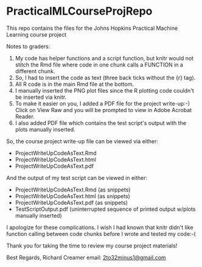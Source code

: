 PracticalMLCourseProjRepo
=========================

This repo contains the files for the Johns Hopkins Practical Machine Learning course project

Notes to graders:

1) My code has helper functions and a script function, but knitr would not stitch the Rmd file where code in one chunk calls a FUNCTION in a different chunk.
2) So, I had to insert the code as text (three back ticks without the {r} tag).  
3) All R code is in the main Rmd file at the bottom.
4) I manually inserted the PNG plot files since the R plotting code couldn't be inserted via knitr.
5) To make it easier on you, I added a PDF file for the project write-up:-)  Click on View Raw and you will be prompted to view in Adobe Acrobat Reader.
6) I also added PDF file which contains the test script's output with the plots manually inserted.

So, the course project write-up file can be viewed via either:

- ProjectWriteUpCodeAsText.Rmd
- ProjectWriteUpCodeAsText.html
- ProjectWriteUpCodeAsText.pdf
 
And the output of my test script can be viewed in either:
- ProjectWriteUpCodeAsText.Rmd (as snippets)
- ProjectWriteUpCodeAsText.html (as snippets)
- ProjectWriteUpCodeAsText.pdf (as snippets)
- TestScriptOutput.pdf (uninterrupted sequence of printed output w/plots manually inserted)
 
I apologize for these complications.  I wish I had known that knitr didn't like function calling between code chunks before I wrote and tested my code:-(

Thank you for taking the time to review my course project materials!

Best Regards,
Richard Creamer
email: 2to32minus1@gmail.com
